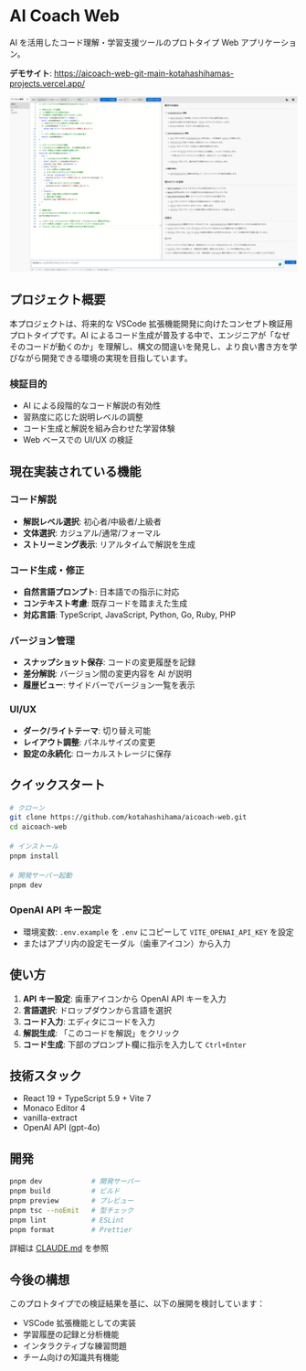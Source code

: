 # AI Coach Web

AI を活用したコード理解・学習支援ツールのプロトタイプ Web アプリケーション。

**デモサイト**: https://aicoach-web-git-main-kotahashihamas-projects.vercel.app/

![ai-coach-demo](demo.png)

## プロジェクト概要

本プロジェクトは、将来的な VSCode 拡張機能開発に向けたコンセプト検証用プロトタイプです。AI によるコード生成が普及する中で、エンジニアが「なぜそのコードが動くのか」を理解し、構文の間違いを発見し、より良い書き方を学びながら開発できる環境の実現を目指しています。

### 検証目的

- AI による段階的なコード解説の有効性
- 習熟度に応じた説明レベルの調整
- コード生成と解説を組み合わせた学習体験
- Web ベースでの UI/UX の検証

## 現在実装されている機能

### コード解説

- **解説レベル選択**: 初心者/中級者/上級者
- **文体選択**: カジュアル/通常/フォーマル
- **ストリーミング表示**: リアルタイムで解説を生成

### コード生成・修正

- **自然言語プロンプト**: 日本語での指示に対応
- **コンテキスト考慮**: 既存コードを踏まえた生成
- **対応言語**: TypeScript, JavaScript, Python, Go, Ruby, PHP

### バージョン管理

- **スナップショット保存**: コードの変更履歴を記録
- **差分解説**: バージョン間の変更内容を AI が説明
- **履歴ビュー**: サイドバーでバージョン一覧を表示

### UI/UX

- **ダーク/ライトテーマ**: 切り替え可能
- **レイアウト調整**: パネルサイズの変更
- **設定の永続化**: ローカルストレージに保存

## クイックスタート

```bash
# クローン
git clone https://github.com/kotahashihama/aicoach-web.git
cd aicoach-web

# インストール
pnpm install

# 開発サーバー起動
pnpm dev
```

### OpenAI API キー設定

- 環境変数: `.env.example` を `.env` にコピーして `VITE_OPENAI_API_KEY` を設定
- またはアプリ内の設定モーダル（歯車アイコン）から入力

## 使い方

1. **API キー設定**: 歯車アイコンから OpenAI API キーを入力
2. **言語選択**: ドロップダウンから言語を選択
3. **コード入力**: エディタにコードを入力
4. **解説生成**: 「このコードを解説」をクリック
5. **コード生成**: 下部のプロンプト欄に指示を入力して `Ctrl+Enter`

## 技術スタック

- React 19 + TypeScript 5.9 + Vite 7
- Monaco Editor 4
- vanilla-extract
- OpenAI API (gpt-4o)

## 開発

```bash
pnpm dev            # 開発サーバー
pnpm build          # ビルド
pnpm preview        # プレビュー
pnpm tsc --noEmit   # 型チェック
pnpm lint           # ESLint
pnpm format         # Prettier
```

詳細は [CLAUDE.md](./CLAUDE.md) を参照

## 今後の構想

このプロトタイプでの検証結果を基に、以下の展開を検討しています：

- VSCode 拡張機能としての実装
- 学習履歴の記録と分析機能
- インタラクティブな練習問題
- チーム向けの知識共有機能
